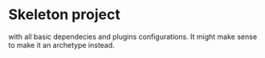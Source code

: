 # Skeleton project 

with all basic dependecies and plugins configurations.
It might make sense to make it an archetype instead.
